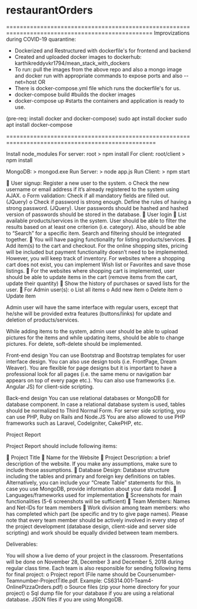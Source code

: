# restaurantOrders

=================================================================================================
Improvizations during COVID-19 quarantine:

- Dockerized and Restructured with dockerfile's for frontend and backend
- Created and uploaded docker images to dockerhub: karthikreddyvkr1794/mean_stack_with_dockers
- To run: pull the images from the above repo and also a mongo image and docker run with appropriate commands to expose ports     and also --net=host
OR
- There is docker-compose.yml file which runs the dockerfile's for us.
- docker-compose build          #builds the docker images
- docker-compose up             #starts the containers and application is ready to use.

(pre-req: install docker and docker-compose)
sudo apt install docker
sudo apt install docker-compose

==================================================================================================

Install node_modules 
For server: root > npm install
For client: root/client > npm install

MongoDB: > mongod.exe
Run Server: > node app.js
Run Client: > npm start

	User signup: Register a new user to the system. 
o	Check the new username or email address if it’s already registered to the system using AJAX. 
o	Form validation: Check if all mandatory fields are filled out. (JQuery)
o	Check if password is strong enough. Define the rules of having a strong password. (JQuery). User passwords should be hashed and hashed version of passwords should be stored in the database.
	User login
	List available products/services in the system. User should be able to filter the results based on at least one criterion (i.e. category). Also, should be able to “Search” for a specific item.  Search and filtering should be integrated together.
	You will have paging functionality for listing products/services.
	Add item(s) to the cart and checkout. For the online shopping sites, pricing will be included but payment functionality doesn’t need to be implemented. However, you will keep track of inventory. For websites where a shopping cart does not exist, you can implement Wish list or Favorites and save those listings.
	For the websites where shopping cart is implemented, user should be able to update items in the cart (remove items from the cart, update their quantity)
	Show the history of purchases or saved lists for the user.
	For Admin user(s):
o	List all items
o	Add new item
o	Delete item
o	Update item

Admin user will have the same interface with regular users, except that he/she will be provided extra features (buttons/links) for update and deletion of products/services.

While adding items to the system, admin user should be able to upload pictures for the items and while updating items, should be able to change pictures.
For delete, soft-delete should be implemented.

Front-end design
You can use Bootstrap and Bootstrap templates for user interface design. You can also use design tools (i.e. FrontPage, Dream Weaver). You are flexible for page designs but it is important to have a professional look for all pages (i.e. the same menu or navigation bar appears on top of every page etc.). 
You can also use frameworks (i.e. Angular JS) for client-side scripting.

Back-end design
You can use relational databases or MongoDB for database component. In case a relational database system is used, tables should be normalized to Third Normal Form.
For server side scripting, you can use PHP, Ruby on Rails and Node.JS You are also allowed to use PHP frameworks such as Laravel, CodeIgniter, CakePHP, etc. 

Project Report

Project Report should include following items:

	Project Title 
	Name for the Website
	Project Description: a brief description of the website. If you make any assumptions, make sure to include those assumptions.
	Database Design: Database structure including the tables and primary and foreign key definitions on tables.  Alternatively, you can include your “Create Table” statements for this. In case you use MongoDB, provide information about your data model.
	Languages/frameworks used for implementation
	Screenshots for main functionalities (5-6 screenshots will be sufficient)
	Team Members: Names and Net-IDs for team members
	Work division among team members: who has completed which part (be specific and try to give page names). Please note that every team member should be actively involved in every step of the project development (database design, client-side and server side scripting) and work should be equally divided between team members.

Deliverables:

You will show a live demo of your project in the classroom. Presentations will be done on November 28, December 3 and December 5, 2018 during regular class time.
Each team is also responsible for sending following items for final project:
o	Project report (File name should be Coursenumber-Teamnumber-ProjectTitle.pdf.  Example: CS6314.001-Team4-OnlinePizzaOrders.pdf)
o	Source files (zip your home directory for your project)
o	Sql dump file for your database if you are using a relational database. JSON files if you are using MongoDB.
